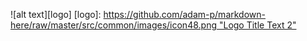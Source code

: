 ![alt text][logo]
[logo]: [https://github.com/adam-p/markdown-here/raw/master/src/common/images/icon48.png "Logo Title Text 2"](https://github.com/Sowmya9826/CarpoolingRideSharingApp/blob/main/DALL%C2%B7E%202024-11-13%2014.50.15%20-%20A%20detailed%20and%20dynamic%20scene%20depicting%20the%20life%20of%20a%20student%20balancing%20academic%20pursuits%20and%20tech%20projects.%20The%20scene%20shows%20a%20cozy%20workspace%20with%20a%20la.webp)
